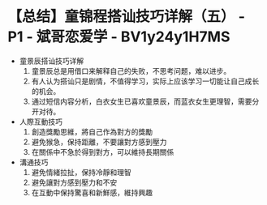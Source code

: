 # 【总结】童锦程搭讪技巧详解（五） - P1 - 斌哥恋爱学 - BV1y24y1H7MS

-   童景辰搭讪技巧详解
    1.  童景辰总是用借口来解释自己的失败，不思考问题，难以进步。
    2.  有人认为搭讪只是剧情，不值得学习，实际上应该学习一切能让自己成长的机会。
    3.  通过短信内容分析，白衣女生已喜欢童景辰，而蓝衣女生更理智，需要分开对待。
-   人際互動技巧
    1.  創造獎勵思維，將自己作為對方的獎勵
    2.  避免猴急，保持距離，不要讓對方感到壓力
    3.  在關係中不急於得到對方，可以維持長期關係
-   溝通技巧
    1.  避免情緒拉扯，保持冷靜和理智
    2.  避免讓對方感到壓力和不安
    3.  在互動中保持驚喜和新鮮感，維持興趣